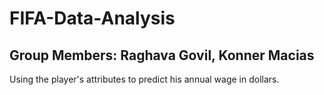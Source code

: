 # FIFA-Data-Analysis
## Group Members: Raghava Govil, Konner Macias
Using the player's attributes to predict his annual wage in dollars.
